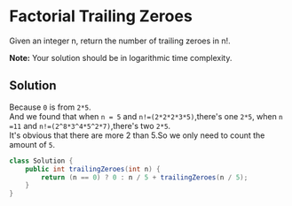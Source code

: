 # Factorial Trailing Zeroes
Given an integer n, return the number of trailing zeroes in n!.

**Note:** Your solution should be in logarithmic time complexity.  
## Solution
Because `0` is from `2*5`.  
And we found that when `n = 5` and `n!=(2*2*2*3*5)`,there's one `2*5`,
when `n =11` and `n!=(2^8*3^4*5^2*7)`,there's two `2*5`.  
It's obvious that there are more 2 than 5.So we only need to count the amount of `5`.  

```java
class Solution {
    public int trailingZeroes(int n) {
        return (n == 0) ? 0 : n / 5 + trailingZeroes(n / 5);
    }
}
```

